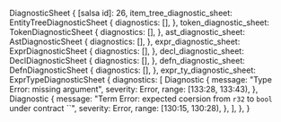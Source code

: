 DiagnosticSheet {
    [salsa id]: 26,
    item_tree_diagnostic_sheet: EntityTreeDiagnosticSheet {
        diagnostics: [],
    },
    token_diagnostic_sheet: TokenDiagnosticSheet {
        diagnostics: [],
    },
    ast_diagnostic_sheet: AstDiagnosticSheet {
        diagnostics: [],
    },
    expr_diagnostic_sheet: ExprDiagnosticSheet {
        diagnostics: [],
    },
    decl_diagnostic_sheet: DeclDiagnosticSheet {
        diagnostics: [],
    },
    defn_diagnostic_sheet: DefnDiagnosticSheet {
        diagnostics: [],
    },
    expr_ty_diagnostic_sheet: ExprTypeDiagnosticSheet {
        diagnostics: [
            Diagnostic {
                message: "Type Error: missing argument",
                severity: Error,
                range: [133:28, 133:43),
            },
            Diagnostic {
                message: "Term Error: expected coersion from `r32` to `bool` under contract ``",
                severity: Error,
                range: [130:15, 130:28),
            },
        ],
    },
}